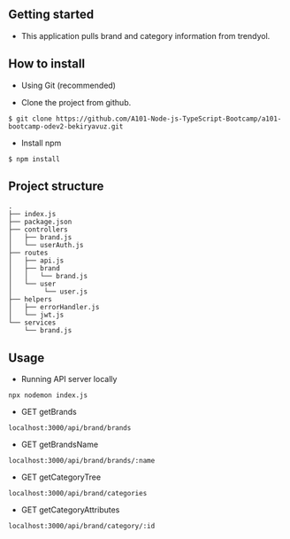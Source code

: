 ## Getting started

* This application pulls brand and category information from trendyol.


## How to install

* Using Git (recommended)

* Clone the project from github. 

```
$ git clone https://github.com/A101-Node-js-TypeScript-Bootcamp/a101-bootcamp-odev2-bekiryavuz.git
```

* Install npm
```
$ npm install
```


## Project structure

```
.
├── index.js
├── package.json
├── controllers
│   ├── brand.js
│   └── userAuth.js
├── routes
│   ├── api.js
│   ├── brand
│   │   └── brand.js
│   └── user   
│        └── user.js        
├── helpers
│   ├── errorHandler.js
│   └── jwt.js
└── services
    └── brand.js

```


## Usage

* Running API server locally
```
npx nodemon index.js
```


* GET getBrands
```
localhost:3000/api/brand/brands
```
* GET getBrandsName
```
localhost:3000/api/brand/brands/:name
```
* GET getCategoryTree
```
localhost:3000/api/brand/categories
```
* GET getCategoryAttributes
```
localhost:3000/api/brand/category/:id
```
